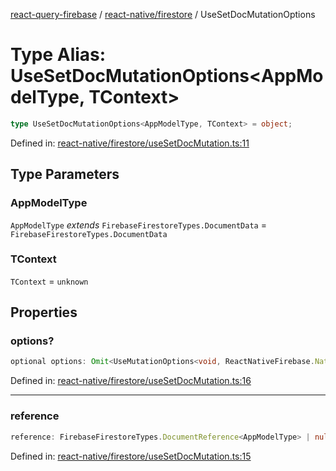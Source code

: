 [react-query-firebase](../../../modules.md) / [react-native/firestore](../index.md) / UseSetDocMutationOptions

# Type Alias: UseSetDocMutationOptions\<AppModelType, TContext\>

```ts
type UseSetDocMutationOptions<AppModelType, TContext> = object;
```

Defined in: [react-native/firestore/useSetDocMutation.ts:11](https://github.com/vpishuk/react-query-firebase/blob/09a15a5d938c4bdaa4fd86491bcf8ea41c16371f/react-native/firestore/useSetDocMutation.ts#L11)

## Type Parameters

### AppModelType

`AppModelType` *extends* `FirebaseFirestoreTypes.DocumentData` = `FirebaseFirestoreTypes.DocumentData`

### TContext

`TContext` = `unknown`

## Properties

### options?

```ts
optional options: Omit<UseMutationOptions<void, ReactNativeFirebase.NativeFirebaseError, UseSetDocMutationValues<AppModelType>, TContext>, "mutationFn" | "mutationKey">;
```

Defined in: [react-native/firestore/useSetDocMutation.ts:16](https://github.com/vpishuk/react-query-firebase/blob/09a15a5d938c4bdaa4fd86491bcf8ea41c16371f/react-native/firestore/useSetDocMutation.ts#L16)

***

### reference

```ts
reference: FirebaseFirestoreTypes.DocumentReference<AppModelType> | null;
```

Defined in: [react-native/firestore/useSetDocMutation.ts:15](https://github.com/vpishuk/react-query-firebase/blob/09a15a5d938c4bdaa4fd86491bcf8ea41c16371f/react-native/firestore/useSetDocMutation.ts#L15)
